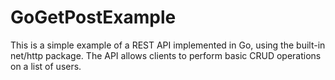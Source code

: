 # GoGetPostExample
This is a simple example of a REST API implemented in Go, using the built-in net/http package. The API allows clients to perform basic CRUD operations on a list of users.
